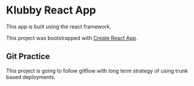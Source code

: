 # Klubby React App

This app is built using the react framework.

This project was bootstrapped with [Create React App](https://github.com/facebook/create-react-app).

## Git Practice

This project is going to follow gitflow with long term strategy of using trunk based deployments.